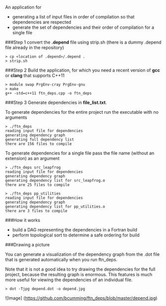 An application for
- generating a list of input files in order of compilation so that dependencies are respected
- generate the set of dependencies and their order of compilation for a single file

###Step 1
convert the __.depend__ file using strip.sh (there is a dummy .depend file already in the repository)
```
> cp <location of .depend>/.depend .
> strip.sh
```

###Step 2
Build the application, for which you need a recent version of __gcc__ or __clang__ that supports C++11
```
> module swap PrgEnv-cray PrgEnv-gnu
> make
g++ -std=c++11 ftn_deps.cpp -o ftn_deps
```

###Step 3
Generate dependencies in __file\_list.txt__.

To generate dependencies for the entire project run the executable with no arguments
```
> ./ftn_deps
reading input file for dependencies
generating dependency graph
generating full dependency list
there are 156 files to compile
```

To generate dependencies for a single file pass the file name (without an extension) as an argument
```
> ./ftn_deps src_leapfrog
reading input file for dependencies
generating dependency graph
generating dependency list for src_leapfrog.o
there are 25 files to compile

> ./ftn_deps pp_utilities
reading input file for dependencies
generating dependency graph
generating dependency list for pp_utilities.o
there are 3 files to compile
```

###How it works

- build a DAG representing the dependencies in a Fortran build
- perform topological sort to determine a safe ordering for build

###Drawing a picture

You can generate a visualization of the dependency graph from the .dot file that is generated automatically when you run ftn\_deps.

Note that it is not a good idea to try drawing the dependencies for the full project, because the resulting graph is enormous. This features is much more useful for viewing the dependencies of an individual file.

```
> dot -Tjpg depend.dot -o depend.jpg
```

![Image]
(https://github.com/bcumming/ftn_deps/blob/master/depend.jpg)
